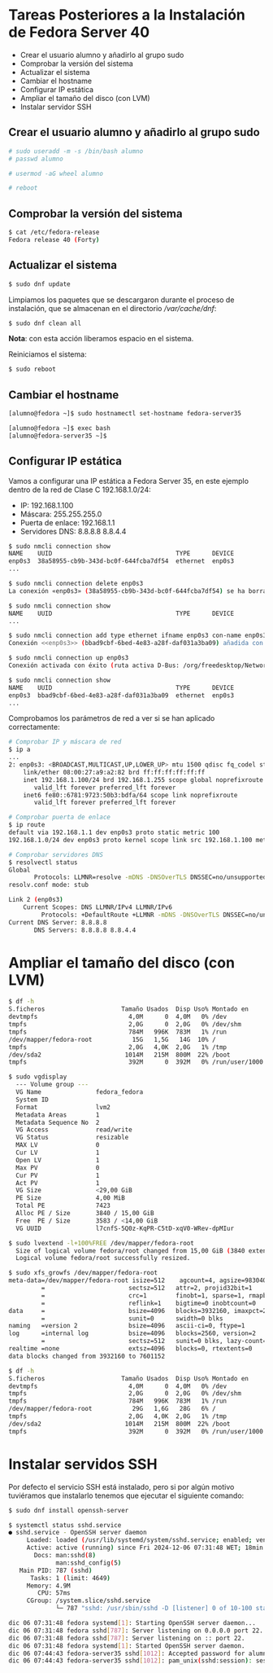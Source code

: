 # Tareas Posteriores a la Instalación de Fedora Server 40

* Crear el usuario alumno y añadirlo al grupo sudo
* Comprobar la versión del sistema
* Actualizar el sistema
* Cambiar el hostname
* Configurar IP estática
* Ampliar el tamaño del disco (con LVM)
* Instalar servidor SSH

## Crear el usuario alumno y añadirlo al grupo sudo

```bash
# sudo useradd -m -s /bin/bash alumno
# passwd alumno
```

```bash
# usermod -aG wheel alumno
```

```bash
# reboot
```

## Comprobar la versión del sistema

```bash
$ cat /etc/fedora-release 
Fedora release 40 (Forty)
```

## Actualizar el sistema

```bash
$ sudo dnf update
```

Limpiamos los paquetes que se descargaron durante el proceso de instalación, que se almacenan en el directorio _/var/cache/dnf_:

```bash
$ sudo dnf clean all
```

__Nota__: con esta acción liberamos espacio en el sistema.

Reiniciamos el sistema:

```bash
$ sudo reboot
```

## Cambiar el hostname

```bash
[alumno@fedora ~]$ sudo hostnamectl set-hostname fedora-server35

[alumno@fedora ~]$ exec bash
[alumno@fedora-server35 ~]$
```

## Configurar IP estática

Vamos a configurar una IP estática a Fedora Server 35, en este ejemplo dentro de la red de Clase C 192.168.1.0/24:

* IP: 192.168.1.100
* Máscara: 255.255.255.0
* Puerta de enlace: 192.168.1.1
* Servidores DNS: 8.8.8.8 8.8.4.4


```bash
$ sudo nmcli connection show
NAME    UUID                                  TYPE      DEVICE
enp0s3  38a58955-cb9b-343d-bc0f-644fcba7df54  ethernet  enp0s3
...
```

```bash
$ sudo nmcli connection delete enp0s3
La conexión «enp0s3» (38a58955-cb9b-343d-bc0f-644fcba7df54) se ha borrado correctamente.
```

```bash
$ sudo nmcli connection show
NAME    UUID                                  TYPE      DEVICE
...
```

```bash
$ sudo nmcli connection add type ethernet ifname enp0s3 con-name enp0s3 ipv4.addresses 192.168.1.100/24 ipv4.gateway 192.168.1.1 ipv4.dns "8.8.8.8,8.8.4.4" ipv4.method manual
Conexión <<enp0s3>> (bbad9cbf-6bed-4e83-a28f-daf031a3ba09) añadida con éxito.
```

```bash
$ sudo nmcli connection up enp0s3
Conexión activada con éxito (ruta activa D-Bus: /org/freedesktop/NetworkManager/ActivateConnection/3)
```

```bash
$ sudo nmcli connection show
NAME    UUID                                  TYPE      DEVICE
enp0s3  bbad9cbf-6bed-4e83-a28f-daf031a3ba09  ethernet  enp0s3
...
```

Comprobamos los parámetros de red a ver si se han aplicado correctamente:

```bash
# Comprobar IP y máscara de red
$ ip a
...
2: enp0s3: <BROADCAST,MULTICAST,UP,LOWER_UP> mtu 1500 qdisc fq_codel state UP group default qlen 1000
    link/ether 08:00:27:a9:a2:82 brd ff:ff:ff:ff:ff:ff
    inet 192.168.1.100/24 brd 192.168.1.255 scope global noprefixroute enp0s3
       valid_lft forever preferred_lft forever
    inet6 fe80::6781:9723:50b3:bdfa/64 scope link noprefixroute
       valid_lft forever preferred_lft forever

# Comprobar puerta de enlace
$ ip route
default via 192.168.1.1 dev enp0s3 proto static metric 100
192.168.1.0/24 dev enp0s3 proto kernel scope link src 192.168.1.100 metric 100

# Comprobar servidores DNS
$ resolvectl status
Global
       Protocols: LLMNR=resolve -mDNS -DNSOverTLS DNSSEC=no/unsupported
resolv.conf mode: stub

Link 2 (enp0s3)
    Current Scopes: DNS LLMNR/IPv4 LLMNR/IPv6
         Protocols: +DefaultRoute +LLMNR -mDNS -DNSOverTLS DNSSEC=no/unsupported
Current DNS Server: 8.8.8.8
       DNS Servers: 8.8.8.8 8.8.4.4
```

# Ampliar el tamaño del disco (con LVM)

```bash
$ df -h
S.ficheros                     Tamaño Usados  Disp Uso% Montado en
devtmpfs                         4,0M      0  4,0M   0% /dev
tmpfs                            2,0G      0  2,0G   0% /dev/shm
tmpfs                            784M   996K  783M   1% /run
/dev/mapper/fedora-root           15G   1,5G   14G  10% /
tmpfs                            2,0G   4,0K  2,0G   1% /tmp
/dev/sda2                       1014M   215M  800M  22% /boot
tmpfs                            392M      0  392M   0% /run/user/1000
```

```bash
$ sudo vgdisplay
  --- Volume group ---
  VG Name               fedora_fedora
  System ID
  Format                lvm2
  Metadata Areas        1
  Metadata Sequence No  2
  VG Access             read/write
  VG Status             resizable
  MAX LV                0
  Cur LV                1
  Open LV               1
  Max PV                0
  Cur PV                1
  Act PV                1
  VG Size               <29,00 GiB
  PE Size               4,00 MiB
  Total PE              7423
  Alloc PE / Size       3840 / 15,00 GiB
  Free  PE / Size       3583 / <14,00 GiB
  VG UUID               l7cnfS-5Q0z-KqPR-C5tD-xqV0-WRev-dpMIur
```

```bash
$ sudo lvextend -l+100%FREE /dev/mapper/fedora-root
  Size of logical volume fedora/root changed from 15,00 GiB (3840 extents) to <29,00 GiB (7423 extents).
  Logical volume fedora/root successfully resized.
```

```bash
$ sudo xfs_growfs /dev/mapper/fedora-root
meta-data=/dev/mapper/fedora-root isize=512    agcount=4, agsize=983040 blks
         =                       sectsz=512   attr=2, projid32bit=1
         =                       crc=1        finobt=1, sparse=1, rmapbt=0
         =                       reflink=1    bigtime=0 inobtcount=0
data     =                       bsize=4096   blocks=3932160, imaxpct=25
         =                       sunit=0      swidth=0 blks
naming   =version 2              bsize=4096   ascii-ci=0, ftype=1
log      =internal log           bsize=4096   blocks=2560, version=2
         =                       sectsz=512   sunit=0 blks, lazy-count=1
realtime =none                   extsz=4096   blocks=0, rtextents=0
data blocks changed from 3932160 to 7601152
```

```bash
$ df -h
S.ficheros                     Tamaño Usados  Disp Uso% Montado en
devtmpfs                         4,0M      0  4,0M   0% /dev
tmpfs                            2,0G      0  2,0G   0% /dev/shm
tmpfs                            784M   996K  783M   1% /run
/dev/mapper/fedora-root           29G   1,6G   28G   6% /
tmpfs                            2,0G   4,0K  2,0G   1% /tmp
/dev/sda2                       1014M   215M  800M  22% /boot
tmpfs                            392M      0  392M   0% /run/user/1000
```

# Instalar servidos SSH

Por defecto el servicio SSH está instalado, pero si por algún motivo tuviéramos que instalarlo tenemos que ejecutar el siguiente comando:

```bash
$ sudo dnf install openssh-server
```

```bash
$ systemctl status sshd.service
● sshd.service - OpenSSH server daemon
     Loaded: loaded (/usr/lib/systemd/system/sshd.service; enabled; vendor preset: enabled)
     Active: active (running) since Fri 2024-12-06 07:31:48 WET; 18min ago
       Docs: man:sshd(8)
             man:sshd_config(5)
   Main PID: 787 (sshd)
      Tasks: 1 (limit: 4649)
     Memory: 4.9M
        CPU: 57ms
     CGroup: /system.slice/sshd.service
             └─ 787 "sshd: /usr/sbin/sshd -D [listener] 0 of 10-100 startups"

dic 06 07:31:48 fedora systemd[1]: Starting OpenSSH server daemon...
dic 06 07:31:48 fedora sshd[787]: Server listening on 0.0.0.0 port 22.
dic 06 07:31:48 fedora sshd[787]: Server listening on :: port 22.
dic 06 07:31:48 fedora systemd[1]: Started OpenSSH server daemon.
dic 06 07:44:43 fedora-server35 sshd[1012]: Accepted password for alumno from 192.168.1.51 port 50349 ssh2
dic 06 07:44:43 fedora-server35 sshd[1012]: pam_unix(sshd:session): session opened for user alumno(uid=1000) by (uid=0)
```
